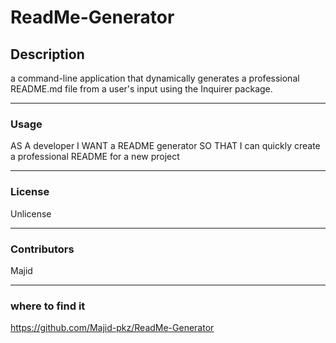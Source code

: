 # ReadMe-Generator 
    
## Description
    
    
  a command-line application that dynamically generates a professional README.md file from a user's input using the Inquirer package.
  
    
---
  
    
### Usage

    
AS A developer I WANT a README generator
SO THAT I can quickly create a professional README for a new project

    
---

    
### License

    
Unlicense

    
---

    
### Contributors

    
Majid
  
    
---
  
    
### where to find it 

    
 https://github.com/Majid-pkz/ReadMe-Generator     
    